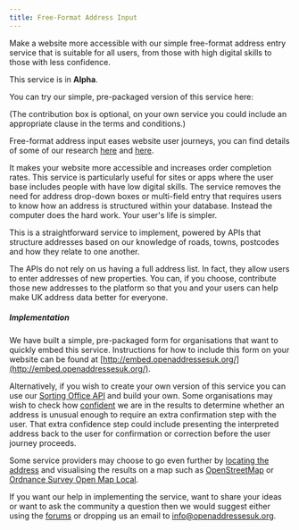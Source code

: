 ```yaml
---
title: Free-Format Address Input
---
```


Make a website more accessible with our simple free-format address entry service that is suitable for all users, from those with high digital skills to those with less confidence.

This service is in **Alpha**.

You can try our simple, pre-packaged version of this service here:

<div id="openaddresses-form"></div>

(The contribution box is optional, on your own service you could include an appropriate clause in the terms and conditions.)

Free-format address input eases website user journeys, you can find details of some of our research [here](/blog/2015/05/13/free-format-user-research) and [here](/blog/2015/04/16/better-addresses-2).

It makes your website more accessible and increases order completion rates. This service is particularly useful for sites or apps where the user base includes people with have low digital skills. The service removes the need for address drop-down boxes or multi-field entry that requires users to know how an address is structured within your database. Instead the computer does the hard work. Your user's life is simpler.

This is a straightforward service to implement, powered by APIs that structure addresses based on our knowledge of roads, towns, postcodes and how they relate to one another.

The APIs do not rely on us having a full address list. In fact, they allow users to enter addresses of new properties. You can, if you choose, contribute those new addresses to the platform so that you and your users can help make UK address data better for everyone.

##### Implementation

We have built a simple, pre-packaged form for organisations that want to quickly embed this service. Instructions for how to include this form on your website can be found at [http://embed.openaddressesuk.org/](http://embed.openaddressesuk.org/).

Alternatively, if you wish to create your own version of this service you can use our [Sorting Office API](/developers/sortingoffice) and build your own. Some organisations may wish to check how [confident](/developers/confidence) we are in the results to determine whether an address is unusual enough to require an extra confirmation step with the user. That extra confidence step could include presenting the interpreted address back to the user for confirmation or correction before the user journey proceeds.

Some service providers may choose to go even further by [locating the address](/services/locate-addresses) and visualising the results on a map such as [OpenStreetMap](http://www.openstreetmap.org/) or [Ordnance Survey Open Map Local](http://www.ordnancesurvey.co.uk/business-and-government/products/os-open-map-local.html).

If you want our help in implementing the service, want to share your ideas or want to ask the community a question then we would suggest either using the [forums](https://github.com/OpenAddressesUK/forum) or dropping us an email to [info@openaddressesuk.org](mailto:info@openaddressesuk.org).